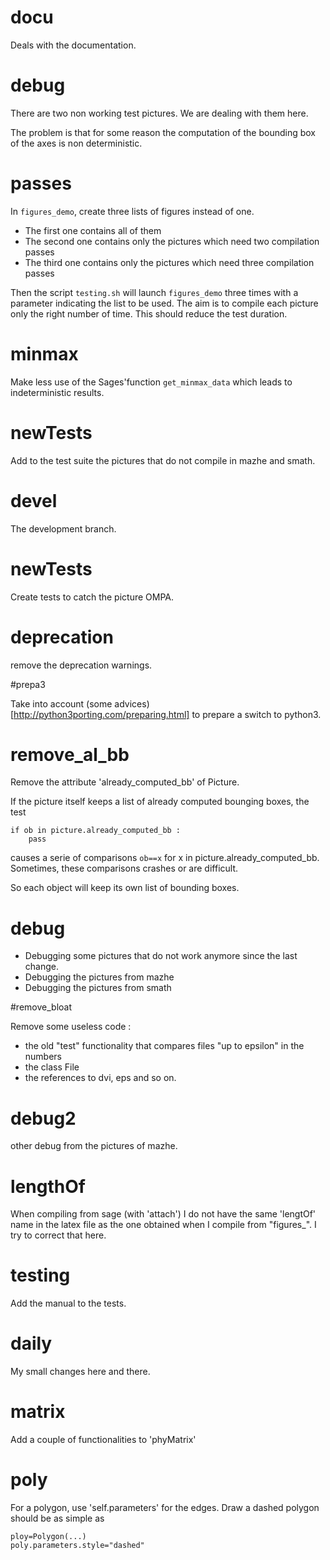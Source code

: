# docu

Deals with the documentation.

# debug

There are two non working test pictures. We are dealing with them here.

The problem is that for some reason the computation of the bounding box of the axes
is non deterministic.

# passes

In `figures_demo`, create three lists of figures instead of one.

- The first one contains all of them
- The second one contains only the pictures which need two compilation passes
- The third one contains only the pictures which need three compilation passes

Then the script `testing.sh` will launch `figures_demo` three times with 
a parameter indicating the list to be used.
The aim is to compile each picture only the right number of time. This should reduce the 
test duration.

# minmax

Make less use of the Sages'function `get_minmax_data` which leads to indeterministic results.

# newTests

Add to the test suite the pictures that do not compile in mazhe and smath.

# devel

The development branch.

# newTests

Create tests to catch the picture OMPA.

# deprecation

remove the deprecation warnings.

#prepa3

Take into account (some advices)[http://python3porting.com/preparing.html] to prepare a switch to python3.

# remove_al_bb

Remove the attribute 'already_computed_bb' of Picture.

If the picture itself keeps a list of already computed bounging boxes, the test
```
if ob in picture.already_computed_bb :
    pass
```
causes a serie of comparisons `ob==x` for x in picture.already_computed_bb. Sometimes, these comparisons crashes or are difficult.

So each object will keep its own list of bounding boxes.

# debug

- Debugging some pictures that do not work anymore since the last change.
- Debugging the pictures from mazhe
- Debugging the pictures from smath

#remove_bloat

Remove some useless code : 
- the old "test" functionality that compares files "up to epsilon" in the numbers
- the class File
- the references to dvi, eps and so on.

# debug2

other debug from the pictures of mazhe.

# lengthOf

When compiling from sage (with 'attach') I do not have the same 'lengtOf' name in the latex file as the one obtained when I compile from "figures_<foo>".
I try to correct that here.

# testing

Add the manual to the tests.

# daily

My small changes here and there.

# matrix

Add a couple of functionalities to 'phyMatrix'

# poly

For a polygon, use 'self.parameters' for the edges. Draw a dashed polygon should be as simple as
```
ploy=Polygon(...)
poly.parameters.style="dashed"
```
